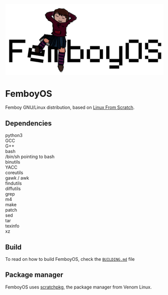 ![Logo](Logo.png)

# FemboyOS

Femboy GNU/Linux distribution, based on [Linux From Scratch](https://linuxfromscratch.org/).

## Dependencies

python3\
GCC\
G++\
bash\
/bin/sh pointing to bash\
binutils\
YACC\
coreutils\
gawk / awk\
findutils\
diffutils\
grep\
m4\
make\
patch\
sed\
tar\
texinfo\
xz

## Build

To read on how to build FemboyOS, check the [`BUILDING.md`](BUILDING.md) file

## Package manager

FemboyOS uses [scratchpkg](https://github.com/venomlinux/scratchpkg), the package manager from Venom Linux.
